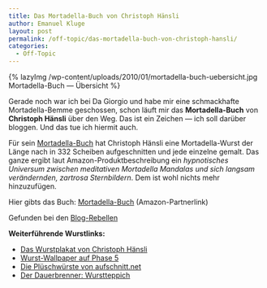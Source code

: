 ```yaml
---
title: Das Mortadella-Buch von Christoph Hänsli
author: Emanuel Kluge
layout: post
permalink: /off-topic/das-mortadella-buch-von-christoph-hansli/
categories:
  - Off-Topic
---
```


{% lazyImg /wp-content/uploads/2010/01/mortadella-buch-uebersicht.jpg Mortadella-Buch &mdash; Übersicht %}

Gerade noch war ich bei Da Giorgio und habe mir eine schmackhafte Mortadella-Bemme geschossen, schon läuft mir das **Mortadella-Buch** von **Christoph Hänsli** über den Weg. Das ist ein Zeichen &mdash; ich soll darüber bloggen. Und das tue ich hiermit auch.

Für sein [Mortadella-Buch][mortadella] hat Christoph Hänsli eine Mortadella-Wurst der Länge nach in 332 Scheiben aufgeschnitten und jede einzelne gemalt. Das ganze ergibt laut Amazon-Produktbeschreibung ein <cite>hypnotisches Universum zwischen meditativen Mortadella Mandalas und sich langsam verändernden, zartrosa Sternbildern</cite>. Dem ist wohl nichts mehr hinzuzufügen.

Hier gibts das Buch: [Mortadella-Buch][amazon] (Amazon-Partnerlink)

Gefunden bei den [Blog-Rebellen][mitternachtssnack]

**Weiterführende Wurstlinks:**

  * [Das Wurstplakat von Christoph Hänsli][wurstplakat]
  * [Wurst-Wallpaper auf Phase 5][wallpaper]
  * [Die Plüschwürste von aufschnitt.net][aufschnitt]
  * [Der Dauerbrenner: Wurstteppich][wurstteppich]

[mortadella]: http://www.christophhänsli.ch/arbeiten/mortadella/mortadella.html
[amazon]: http://www.amazon.de/gp/product/3905509717?ie=UTF8&camp=3206&creative=21426&creativeASIN=3905509717&linkCode=shr&tag=pha5-21&linkId=VDXNMGOTXORI5H77
[mitternachtssnack]: http://blog.rebellen.info/2010/01/12/mitternachtssnack-mortadella/
[wurstplakat]: http://www.christophhänsli.ch/arbeiten/W/WPframe.html
[wallpaper]: http://www.phase-5.net/nuetzliches/download-for-free-wurst-wallpaper/
[aufschnitt]: http://www.aufschnitt.net/
[wurstteppich]: http://www.wurstteppich.de/
